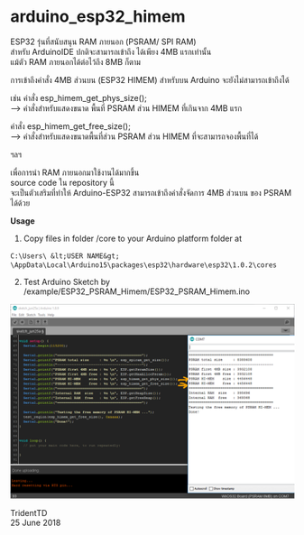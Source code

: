 # arduino_esp32_himem

ESP32 รุ่นที่สนับสนุน RAM ภายนอก (PSRAM/ SPI RAM)  
สำหรับ ArduinoIDE ปกติจะสามารถเข้าถึง ได้เพียง 4MB แรกเท่านั้น  
แม้ตัว RAM ภายนอกได้ต่อไว้ถึง 8MB ก็ตาม  

การเข้าถึงคำสั่ง 4MB ส่วนบน (ESP32 HIMEM) สำหรับบน Arduino จะยังไม่สามารถเข้าถึงได้  

เช่น
คำสั่ง esp_himem_get_phys_size();  
--> คำสั่งสำหรับแสดงขนาด พื้นที่ PSRAM ส่วน HIMEM ที่เกินจาก 4MB แรก  

คำสั่ง esp_himem_get_free_size();  
--> คำสั่งสำหรับแสดงขนาดพื้นที่ส่วน PSRAM ส่วน HIMEM ที่จะสามารถจองพื้นที่ได้  

ฯลฯ 

เพื่อการนำ RAM ภายนอกมาใช้งานได้มากขึ้น  
source code ใน repository นี้  
จะเป็นตัวเสริมที่ทำให้ Arduino-ESP32 สามารถเข้าถึงคำสั่งจัดการ 4MB ส่วนบน ของ PSRAM ได้ด้วย  

__Usage__

1. Copy files in folder  /core   to your Arduino platform folder at
```
C:\Users\ &lt;USER NAME&gt; \AppData\Local\Arduino15\packages\esp32\hardware\esp32\1.0.2\cores
```

2. Test Arduino Sketch by /example/ESP32_PSRAM_Himem/ESP32_PSRAM_Himem.ino  

<p align="center">
  <img src="example.png" alt="image"/>
</p>  

TridentTD  
25 June 2018  
